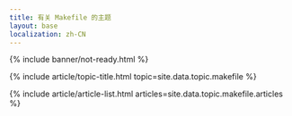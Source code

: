 ```yaml
---
title: 有关 Makefile 的主题
layout: base
localization: zh-CN
---
```


{% include banner/not-ready.html %}

{% include article/topic-title.html
  topic=site.data.topic.makefile
%}

{% include article/article-list.html 
  articles=site.data.topic.makefile.articles
%}
